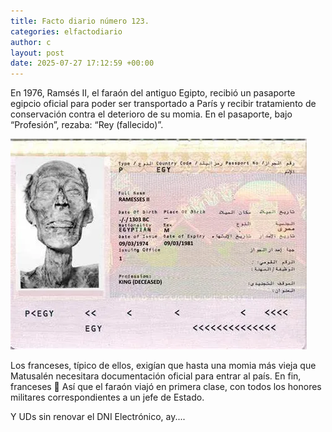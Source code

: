 ```yaml
---
title: Facto diario número 123.
categories: elfactodiario
author: c
layout: post
date: 2025-07-27 17:12:59 +00:00
---
```

En 1976, Ramsés II, el faraón del antiguo Egipto, recibió un pasaporte egipcio oficial para poder ser transportado a París y recibir tratamiento de conservación contra el deterioro de su momia. En el pasaporte, bajo “Profesión”, rezaba: “Rey (fallecido)”.

![2025_07_27_17_13_07_untitled-1.webp](/assets/2025_07_27_17_13_07_untitled-1.webp)

Los franceses, típico de ellos, exigían que hasta una momia más vieja que Matusalén necesitara documentación oficial para entrar al país. En fin, franceses 🚬
Así que el faraón viajó en primera clase, con todos los honores militares correspondientes a un jefe de Estado.

Y UDs sin renovar el DNI Electrónico, ay....
